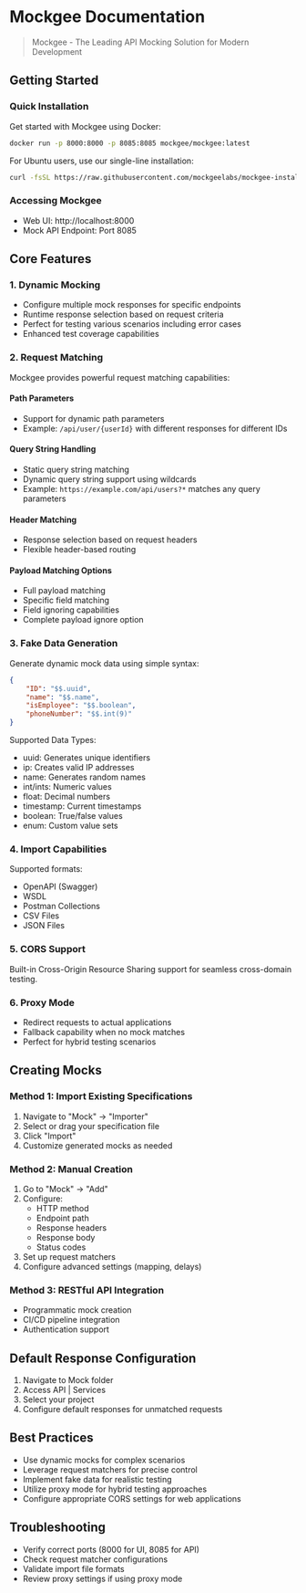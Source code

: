 # Mockgee Documentation

> Mockgee - The Leading API Mocking Solution for Modern Development

## Getting Started

### Quick Installation

Get started with Mockgee using Docker:

```bash
docker run -p 8000:8000 -p 8085:8085 mockgee/mockgee:latest
```

For Ubuntu users, use our single-line installation:

```bash
curl -fsSL https://raw.githubusercontent.com/mockgeelabs/mockgee-install/main/mockgee.sh -o mockgee.sh && chmod +x mockgee.sh && ./mockgee.sh install
```

### Accessing Mockgee
- Web UI: http://localhost:8000
- Mock API Endpoint: Port 8085

## Core Features

### 1. Dynamic Mocking
- Configure multiple mock responses for specific endpoints
- Runtime response selection based on request criteria
- Perfect for testing various scenarios including error cases
- Enhanced test coverage capabilities

### 2. Request Matching
Mockgee provides powerful request matching capabilities:

#### Path Parameters
- Support for dynamic path parameters
- Example: `/api/user/{userId}` with different responses for different IDs

#### Query String Handling
- Static query string matching
- Dynamic query string support using wildcards
- Example: `https://example.com/api/users?*` matches any query parameters

#### Header Matching
- Response selection based on request headers
- Flexible header-based routing

#### Payload Matching Options
- Full payload matching
- Specific field matching
- Field ignoring capabilities
- Complete payload ignore option

### 3. Fake Data Generation
Generate dynamic mock data using simple syntax:

```json
{
    "ID": "$$.uuid",
    "name": "$$.name",
    "isEmployee": "$$.boolean",
    "phoneNumber": "$$.int(9)"
}
```

Supported Data Types:
- uuid: Generates unique identifiers
- ip: Creates valid IP addresses
- name: Generates random names
- int/ints: Numeric values
- float: Decimal numbers
- timestamp: Current timestamps
- boolean: True/false values
- enum: Custom value sets

### 4. Import Capabilities
Supported formats:
- OpenAPI (Swagger)
- WSDL
- Postman Collections
- CSV Files
- JSON Files

### 5. CORS Support
Built-in Cross-Origin Resource Sharing support for seamless cross-domain testing.

### 6. Proxy Mode
- Redirect requests to actual applications
- Fallback capability when no mock matches
- Perfect for hybrid testing scenarios

## Creating Mocks

### Method 1: Import Existing Specifications
1. Navigate to "Mock" → "Importer"
2. Select or drag your specification file
3. Click "Import"
4. Customize generated mocks as needed

### Method 2: Manual Creation
1. Go to "Mock" → "Add"
2. Configure:
   - HTTP method
   - Endpoint path
   - Response headers
   - Response body
   - Status codes
3. Set up request matchers
4. Configure advanced settings (mapping, delays)

### Method 3: RESTful API Integration
- Programmatic mock creation
- CI/CD pipeline integration
- Authentication support

## Default Response Configuration
1. Navigate to Mock folder
2. Access API | Services
3. Select your project
4. Configure default responses for unmatched requests

## Best Practices
- Use dynamic mocks for complex scenarios
- Leverage request matchers for precise control
- Implement fake data for realistic testing
- Utilize proxy mode for hybrid testing approaches
- Configure appropriate CORS settings for web applications

## Troubleshooting
- Verify correct ports (8000 for UI, 8085 for API)
- Check request matcher configurations
- Validate import file formats
- Review proxy settings if using proxy mode